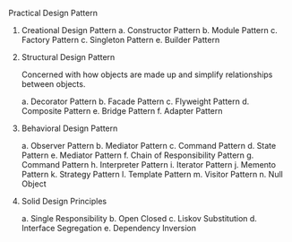 Practical Design Pattern

1. Creational Design Pattern
   a. Constructor Pattern
   b. Module Pattern
   c. Factory Pattern
   c. Singleton Pattern
   e. Builder Pattern

2. Structural Design Pattern

   Concerned with how objects are made up and simplify relationships between objects.

   a. Decorator Pattern
   b. Facade Pattern
   c. Flyweight Pattern
   d. Composite Pattern
   e. Bridge Pattern
   f. Adapter Pattern

3. Behavioral Design Pattern

   a. Observer Pattern
   b. Mediator Pattern
   c. Command Pattern
   d. State Pattern
   e. Mediator Pattern
   f. Chain of Responsibility Pattern
   g. Command Pattern
   h. Interpreter Pattern
   i. Iterator Pattern
   j. Memento Pattern
   k. Strategy Pattern
   l. Template Pattern
   m. Visitor Pattern
   n. Null Object

4. Solid Design Principles

   a. Single Responsibility
   b. Open Closed
   c. Liskov Substitution
   d. Interface Segregation
   e. Dependency Inversion
